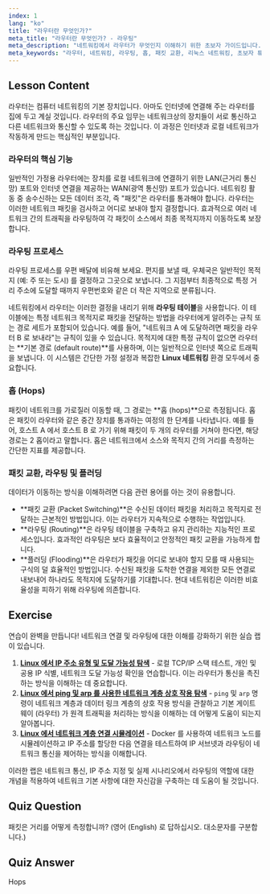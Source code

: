 ```yaml
---
index: 1
lang: "ko"
title: "라우터란 무엇인가?"
meta_title: "라우터란 무엇인가? - 라우팅"
meta_description: "네트워킹에서 라우터가 무엇인지 이해하기 위한 초보자 가이드입니다. 라우팅, 패킷 교환, 홉 (hop) 및 라우터가 라우팅 테이블을 사용하여 네트워크 전반에 데이터를 전달하는 방법을 알아보세요. 이 네트워크 가이드는 리눅스 네트워킹 학습에 필수적입니다."
meta_keywords: "라우터, 네트워킹, 라우팅, 홉, 패킷 교환, 리눅스 네트워킹, 초보자 튜토리얼, 네트워크 가이드"
---
```


## Lesson Content

라우터는 컴퓨터 네트워킹의 기본 장치입니다. 아마도 인터넷에 연결해 주는 라우터를 집에 두고 계실 것입니다. 라우터의 주요 임무는 네트워크상의 장치들이 서로 통신하고 다른 네트워크와 통신할 수 있도록 하는 것입니다. 이 과정은 인터넷과 로컬 네트워크가 작동하게 만드는 핵심적인 부분입니다.

### 라우터의 핵심 기능

일반적인 가정용 라우터에는 장치를 로컬 네트워크에 연결하기 위한 LAN(근거리 통신망) 포트와 인터넷 연결을 제공하는 WAN(광역 통신망) 포트가 있습니다. 네트워킹 활동 중 송수신하는 모든 데이터 조각, 즉 "패킷"은 라우터를 통과해야 합니다. 라우터는 이러한 네트워크 패킷을 검사하고 어디로 보내야 할지 결정합니다. 효과적으로 여러 네트워크 간의 트래픽을 라우팅하여 각 패킷이 소스에서 최종 목적지까지 이동하도록 보장합니다.

### 라우팅 프로세스

라우팅 프로세스를 우편 배달에 비유해 보세요. 편지를 보낼 때, 우체국은 일반적인 목적지 (예: 주 또는 도시) 를 결정하고 그곳으로 보냅니다. 그 지점부터 최종적으로 특정 거리 주소에 도달할 때까지 우편번호와 같은 더 작은 지역으로 분류됩니다.

네트워킹에서 라우터는 이러한 결정을 내리기 위해 **라우팅 테이블**을 사용합니다. 이 테이블에는 특정 네트워크 목적지로 패킷을 전달하는 방법을 라우터에게 알려주는 규칙 또는 경로 세트가 포함되어 있습니다. 예를 들어, "네트워크 A 에 도달하려면 패킷을 라우터 B 로 보내라"는 규칙이 있을 수 있습니다. 목적지에 대한 특정 규칙이 없으면 라우터는 **기본 경로 (default route)**를 사용하며, 이는 일반적으로 인터넷 쪽으로 트래픽을 보냅니다. 이 시스템은 간단한 가정 설정과 복잡한 **Linux 네트워킹** 환경 모두에서 중요합니다.

### 홉 (Hops)

패킷이 네트워크를 가로질러 이동할 때, 그 경로는 **홉 (hops)**으로 측정됩니다. 홉은 패킷이 라우터와 같은 중간 장치를 통과하는 여정의 한 단계를 나타냅니다. 예를 들어, 호스트 A 에서 호스트 B 로 가기 위해 패킷이 두 개의 라우터를 거쳐야 한다면, 해당 경로는 2 홉이라고 말합니다. 홉은 네트워크에서 소스와 목적지 간의 거리를 측정하는 간단한 지표를 제공합니다.

### 패킷 교환, 라우팅 및 플러딩

데이터가 이동하는 방식을 이해하려면 다음 관련 용어를 아는 것이 유용합니다.

- **패킷 교환 (Packet Switching)**은 수신된 데이터 패킷을 처리하고 목적지로 전달하는 근본적인 방법입니다. 이는 라우터가 지속적으로 수행하는 작업입니다.
- **라우팅 (Routing)**은 라우팅 테이블을 구축하고 유지 관리하는 지능적인 프로세스입니다. 효과적인 라우팅은 보다 효율적이고 안정적인 패킷 교환을 가능하게 합니다.
- **플러딩 (Flooding)**은 라우터가 패킷을 어디로 보내야 할지 모를 때 사용되는 구식의 덜 효율적인 방법입니다. 수신된 패킷을 도착한 연결을 제외한 모든 연결로 내보내어 하나라도 목적지에 도달하기를 기대합니다. 현대 네트워킹은 이러한 비효율성을 피하기 위해 라우팅에 의존합니다.

## Exercise

연습이 완벽을 만듭니다! 네트워크 연결 및 라우팅에 대한 이해를 강화하기 위한 실습 랩이 있습니다.

1.  **[Linux 에서 IP 주소 유형 및 도달 가능성 탐색](https://labex.io/ko/labs/comptia-explore-ip-address-types-and-reachability-in-linux-592780)** - 로컬 TCP/IP 스택 테스트, 개인 및 공용 IP 식별, 네트워크 도달 가능성 확인을 연습합니다. 이는 라우터가 통신을 촉진하는 방식을 이해하는 데 중요합니다.
2.  **[Linux 에서 ping 및 arp 를 사용한 네트워크 계층 상호 작용 탐색](https://labex.io/ko/labs/comptia-explore-network-layer-interaction-with-ping-and-arp-in-linux-592746)** - `ping` 및 `arp` 명령이 네트워크 계층과 데이터 링크 계층의 상호 작용 방식을 관찰하고 기본 게이트웨이 (라우터) 가 원격 트래픽을 처리하는 방식을 이해하는 데 어떻게 도움이 되는지 알아봅니다.
3.  **[Linux 에서 네트워크 계층 연결 시뮬레이션](https://labex.io/ko/labs/comptia-simulate-network-layer-connectivity-in-linux-592752)** - Docker 를 사용하여 네트워크 노드를 시뮬레이션하고 IP 주소를 할당한 다음 연결을 테스트하여 IP 서브넷과 라우팅이 네트워크 통신을 제어하는 방식을 이해합니다.

이러한 랩은 네트워크 통신, IP 주소 지정 및 실제 시나리오에서 라우팅의 역할에 대한 개념을 적용하여 네트워크 기본 사항에 대한 자신감을 구축하는 데 도움이 될 것입니다.

## Quiz Question

패킷은 거리를 어떻게 측정합니까? (영어 (English) 로 답하십시오. 대소문자를 구분합니다.)

## Quiz Answer

Hops
